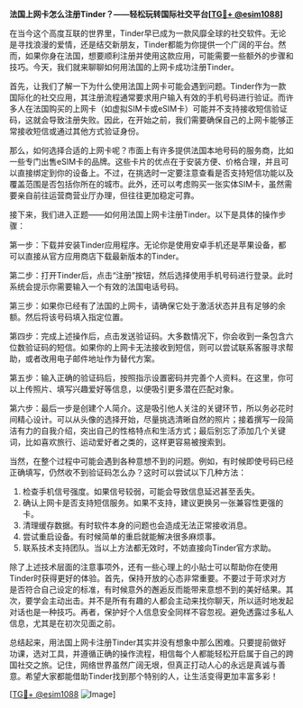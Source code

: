 **法国上网卡怎么注册Tinder？——轻松玩转国际社交平台[[TG💪+ @esim1088](https://t.me/s/esim1088)]**

在当今这个高度互联的世界里，Tinder早已成为一款风靡全球的社交软件。无论是寻找浪漫的爱情，还是结交新朋友，Tinder都能为你提供一个广阔的平台。然而，如果你身在法国，想要顺利注册并使用这款应用，可能需要一些额外的步骤和技巧。今天，我们就来聊聊如何用法国的上网卡成功注册Tinder。

首先，让我们了解一下为什么使用法国上网卡可能会遇到问题。Tinder作为一款国际化的社交应用，其注册流程通常要求用户输入有效的手机号码进行验证。而许多人在法国购买的上网卡（如虚拟SIM卡或eSIM卡）可能并不支持接收短信验证码，这就会导致注册失败。因此，在开始之前，我们需要确保自己的上网卡能够正常接收短信或通过其他方式验证身份。

那么，如何选择合适的上网卡呢？市面上有许多提供法国本地号码的服务商，比如一些专门出售eSIM卡的品牌。这些卡片的优点在于安装方便、价格合理，并且可以直接绑定到你的设备上。不过，在挑选时一定要注意查看是否支持短信功能以及覆盖范围是否包括你所在的城市。此外，还可以考虑购买一张实体SIM卡，虽然需要亲自前往运营商营业厅办理，但往往更加稳定可靠。

接下来，我们进入正题——如何用法国上网卡注册Tinder。以下是具体的操作步骤：

第一步：下载并安装Tinder应用程序。无论你是使用安卓手机还是苹果设备，都可以直接从官方应用商店下载最新版本的Tinder。

第二步：打开Tinder后，点击“注册”按钮，然后选择使用手机号码进行登录。此时系统会提示你需要输入一个有效的法国电话号码。

第三步：如果你已经有了法国的上网卡，请确保它处于激活状态并且有足够的余额。然后将该号码填入指定位置。

第四步：完成上述操作后，点击发送验证码。大多数情况下，你会收到一条包含六位数验证码的短信。如果你的上网卡无法接收到短信，则可以尝试联系客服寻求帮助，或者改用电子邮件地址作为替代方案。

第五步：输入正确的验证码后，按照指示设置密码并完善个人资料。在这里，你可以上传照片、填写兴趣爱好等信息，以便吸引更多潜在匹配对象。

第六步：最后一步是创建个人简介。这是吸引他人关注的关键环节，所以务必花时间精心设计。可以从头像的选择开始，尽量挑选清晰自然的照片；接着撰写一段简洁有力的自我介绍，突出自己的性格特点和生活方式；最后别忘了添加几个关键词，比如喜欢旅行、运动爱好者之类的，这样更容易被搜索到。

当然，在整个过程中可能会遇到各种意想不到的问题。例如，有时候即使号码已经正确填写，仍然收不到验证码怎么办？这时可以尝试以下几种方法：

1. 检查手机信号强度。如果信号较弱，可能会导致信息延迟甚至丢失。
2. 确认上网卡是否支持短信服务。如果不支持，建议更换另一张兼容性更强的卡。
3. 清理缓存数据。有时软件本身的问题也会造成无法正常接收消息。
4. 尝试重启设备。有时候简单的重启就能解决很多麻烦事。
5. 联系技术支持团队。当以上方法都无效时，不妨直接向Tinder官方求助。

除了上述技术层面的注意事项外，还有一些心理上的小贴士可以帮助你在使用Tinder时获得更好的体验。首先，保持开放的心态非常重要。不要过于苛求对方是否符合自己设定的标准，有时候意外的邂逅反而能带来意想不到的美好结果。其次，要学会主动出击。并不是所有有趣的人都会主动来找你聊天，所以适时地发起对话也是一种技巧。再者，保护好个人信息安全同样不容忽视。避免透露过多私人信息，尤其是在初次见面之前。

总结起来，用法国上网卡注册Tinder其实并没有想象中那么困难。只要提前做好功课，选对工具，并遵循正确的操作流程，相信每个人都能轻松开启属于自己的跨国社交之旅。记住，网络世界虽然广阔无垠，但真正打动人心的永远是真诚与善意。希望大家都能借助Tinder找到那个特别的人，让生活变得更加丰富多彩！

[[TG💪+ @esim1088](https://t.me/s/esim1088) ![Image](https://i.postimg.cc/4NQfJmqS/Snipaste-2025-05-13-00-14-12.png)]